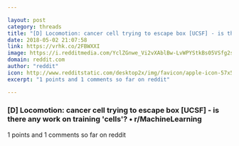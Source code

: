 ```yaml
---

layout: post
category: threads
title: "[D] Locomotion: cancer cell trying to escape box [UCSF] - is there any work on training 'cells'?"
date: 2018-05-02 21:07:58
link: https://vrhk.co/2FBWXXI
image: https://i.redditmedia.com/YclZGnwe_Vi2vXAblBw-LvWPYStkBs05VSfg2sZFCeo.jpg?w=320&s=87c54368af3df44afa2a9287724c8b37
domain: reddit.com
author: "reddit"
icon: http://www.redditstatic.com/desktop2x/img/favicon/apple-icon-57x57.png
excerpt: "1 points and 1 comments so far on reddit"

---
```


### [D] Locomotion: cancer cell trying to escape box [UCSF] - is there any work on training 'cells'? • r/MachineLearning

1 points and 1 comments so far on reddit
